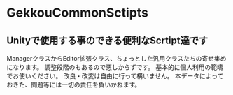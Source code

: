 # GekkouCommonSctipts
## Unityで使用する事のできる便利なScrtipt達です
ManagerクラスからEditor拡張クラス、ちょっとした汎用クラスたちの寄せ集めになります。
調整段階のもあるので悪しからずです。
基本的に個人利用の範疇でお使いください。
改良・改変は自由に行って構いません。
本データによっておきた、問題等には一切の責任を負いかねます。